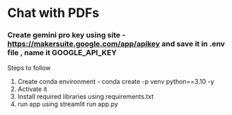 # Chat with PDFs
### Create gemini pro key using site - https://makersuite.google.com/app/apikey and save it in .env file , name it GOOGLE_API_KEY
Steps to follow
1. Create conda environment - conda create -p venv python==3.10 -y
2. Activate it
3. Install required libraries using requirements.txt
4. run app using streamlit run app.py
